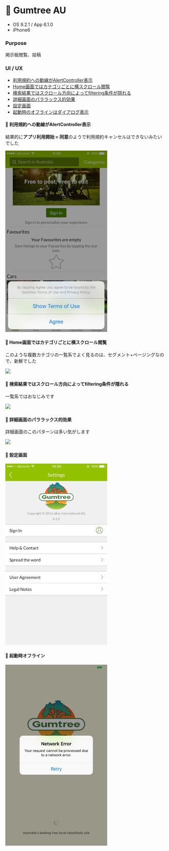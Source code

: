# :palm_tree: Gumtree AU

* OS 9.2.1 / App 6.1.0
* iPhone6

### Purpose
掲示板閲覧、投稿

### UI / UX  
* [利用規約への動線がAlertController表示](#gumtreeau_term)
* [Home画面ではカテゴリごとに横スクロール閲覧](#gumtreeau_home)
* [検索結果ではスクロール方向によってfiltering条件が隠れる](#gumtreeau_tab)
* [詳細画面のパララックス的効果](#gumtreeau_detail)
* [設定画面](#gumtreeau_setting)
* [起動時のオフラインはダイアログ表示](#gumtreeau_offline)

#### :triangular_flag_on_post: <a name="gumtree_term">利用規約への動線がAlertController表示</a>
結果的に**アプリ利用開始 = 同意**のようで利用規約キャンセルはできないみたいでした   

<img src="https://github.com/mafmoff/100Apps/blob/master/Resources/Images/gumtreeau_term.jpg" width="320px">

#### :triangular_flag_on_post: <a name="gumtreeau_home">Home画面ではカテゴリごとに横スクロール閲覧</a>
このような複数カテゴリの一覧系でよく見るのは、セグメント+ページングなので、新鮮でした   

<img src="https://github.com/mafmoff/100Apps/blob/master/Resources/Images/gumtreeau_home.gif" width="320px">

#### :triangular_flag_on_post: <a name="gumtreeau_tab">検索結果ではスクロール方向によってfiltering条件が隠れる</a>
一覧系ではおなじみです   

<img src="https://github.com/mafmoff/100Apps/blob/master/Resources/Images/gumtreeau_tab.gif" width="320px">

#### :triangular_flag_on_post: <a name="gumtreeau_detail">詳細画面のパララックス的効果</a>
詳細画面のこのパターンは多い気がします

<img src="https://github.com/mafmoff/100Apps/blob/master/Resources/Images/gumtreeau_detail.gif" width="320px">

#### :triangular_flag_on_post: <a name="gumtreeau_setting">設定画面</a>

<img src="https://github.com/mafmoff/100Apps/blob/master/Resources/Images/gumtreeau_setting.jpg" width="320px">

#### :triangular_flag_on_post: <a name="gumtreeau_offline">起動時オフライン</a>

<img src="https://github.com/mafmoff/100Apps/blob/master/Resources/Images/gumtreeau_offline.jpg" width="320px">
